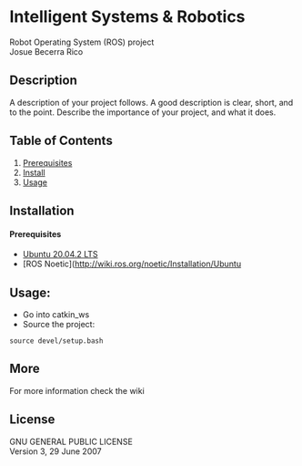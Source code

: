 # Intelligent Systems & Robotics
Robot Operating System (ROS) project <br>
Josue Becerra Rico

## Description
A description of your project follows. A good description is clear, short, and to the point. Describe the importance of your project, and what it does.

## Table of Contents
 1. [Prerequisites](#Prerequisites)
 2. [Install](#Installation)
 3. [Usage](#Usage)


## Installation
#### Prerequisites
 - [Ubuntu 20.04.2 LTS](https://releases.ubuntu.com/20.04/)
 - [ROS Noetic](http://wiki.ros.org/noetic/Installation/Ubuntu

## Usage: 
 - Go into catkin_ws
 - Source the project:
    
```
source devel/setup.bash
```

## More
For more information check the wiki  

## License
 GNU GENERAL PUBLIC LICENSE <br>
 Version 3, 29 June 2007
 
